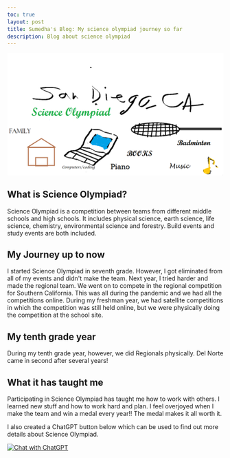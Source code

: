 ```yaml
---
toc: true
layout: post
title: Sumedha's Blog: My science olympiad journey so far
description: Blog about science olympiad
---
```


![AP CSP Image](<_posts/AP CSP Image.png>)

## What is Science Olympiad?
Science Olympiad is a competition between teams from different middle schools and high schools. It includes physical science, earth science, life science, chemistry, environmental science and forestry. Build events and study events are both included. 

## My Journey up to now
I started Science Olympiad in seventh grade. However, I got eliminated from all of my events and didn't make the team. Next year, I tried harder and made the regional team. We went on to compete in the regional competition for Southern California. This was all during the pandemic and we had all the competitions online. During my freshman year, we had satellite competitions in which the competition was still held online, but we were physically doing the competition at the school site.

## My tenth grade year
During my tenth grade year, however, we did Regionals physically. Del Norte came in second after several years!

## What it has taught me
Participating in Science Olympiad has taught me how to work with others. I learned new stuff and how to work hard and plan. I feel overjoyed when I make the team and win a medal every year!! The medal makes it all worth it.

I also created a ChatGPT button below which can be used to find out more details about Science Olympiad.

[![Chat with ChatGPT](https://img.shields.io/badge/Chat%20with-ChatGPT-teal)](https://chat.openai.com)